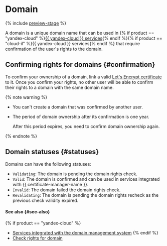 # Domain

{% include [preview-stage](../../../_includes/certificate-manager/preview-stage.md) %}

A domain is a unique domain name that can be used in {% if product == "yandex-cloud" %}[{{ yandex-cloud }} services](services.md){% endif %}{% if product == "cloud-il" %}{{ yandex-cloud }} services{% endif %} that require confirmation of the user's rights to the domain.

## Confirming rights for domains {#confirmation}

To confirm your ownership of a domain, link a valid [Let's Encrypt certificate](../managed-certificate.md) to it. Once you confirm your rights, no other user will be able to confirm their rights to a domain with the same domain name.

{% note warning %}

* You can't create a domain that was confirmed by another user.
* The period of domain ownership after its confirmation is one year.

   After this period expires, you need to confirm domain ownership again.

{% endnote %}

## Domain statuses {#statuses}

Domains can have the following statuses:
* `Validating`: The domain is pending the domain rights check.
* `Valid`: The domain is confirmed and can be used in services integrated with {{ certificate-manager-name }}.
* `Invalid`: The domain failed the domain rights check.
* `Revalidating`: The domain is pending the domain rights recheck as the previous check validity expired.

#### See also {#see-also}

{% if product == "yandex-cloud" %}
- [Services integrated with the domain management system](services.md)
{% endif %}
- [Check rights for domain](../challenges.md)
